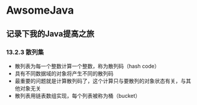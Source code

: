 # AwsomeJava
## 记录下我的Java提高之旅
### 13.2.3 散列集
* 散列表为每一个整数计算一个整数，称为散列码（hash code）
* 具有不同数据域的对象将产生不同的散列码
* 最重要的问题就是计算散列码了，这个计算只与要散列的对象状态有关，与其他对象无关
* 散列表用链表数组实现，每个列表被称为桶（bucket）

